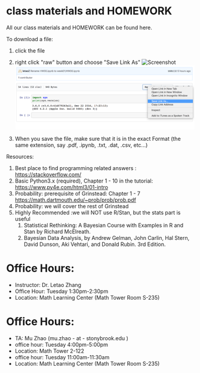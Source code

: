 # class materials and HOMEWORK 

All our class materials and HOMEWORK can be found here. 

To download a file:
1. click the file
1. right click "raw" button and choose "Save Link As" ![Screenshot](1.png) ![Screenshot](2.png)


1. When you save the file, make sure that it is in the exact Format (the same extension, say .pdf, .ipynb, .txt, .dat, .csv, etc...)

Resources:
1. Best place to find programming related answers : https://stackoverflow.com/
1. Basic Python3.x (required), Chapter 1 - 10 in the tutorial: https://www.py4e.com/html3/01-intro
1. Probability: prerequisite of Grinstead: Chapter 1 - 7 https://math.dartmouth.edu/~prob/prob/prob.pdf
1. Probability: we will cover the rest of Grinstead
1. Highly Recommended :we will NOT use R/Stan, but the stats part is useful
    1. Statistical Rethinking: A Bayesian Course with Examples in R and Stan by Richard McElreath.
    1. Bayesian Data Analysis, by Andrew Gelman, John Carlin, Hal Stern, David Dunson, Aki Vehtari, and Donald Rubin. 3rd Edition.
    
# Office Hours:
* Instructor: Dr. Letao Zhang 
* Office Hour: Tuesday 1:30pm-2:30pm
* Location: Math Learning Center (Math Tower Room S-235)

# Office Hours:
* TA:  Mu Zhao (mu.zhao - at - stonybrook.edu )
* office hour: Tuesday 4:00pm-5:00pm 
* Location: Math Tower 2-122
* office hour: Tuesday 11:00am-11:30am
* Location: Math Learning Center (Math Tower Room S-235)
